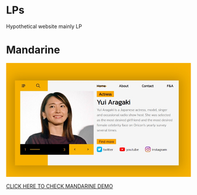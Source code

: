 # LPs
Hypothetical website mainly LP

# Mandarine

![mandarine preview](./mandarine/site-preview.jpg)

[CLICK HERE TO CHECK MANDARINE DEMO](https://mandarine-terada.netlify.app/)
